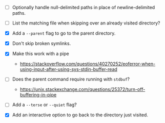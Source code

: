 - [ ] Optionally handle null-delimited paths in place of newline-delimited paths.

- [ ] List the matching file when skipping over an already visited directory?

- [x] Add a `--parent` flag to go to the parent directory.

- [x] Don't skip broken symlinks.

- [x] Make this work with a pipe

  - https://stackoverflow.com/questions/40270252/eoferror-when-using-input-after-using-sys-stdin-buffer-read

- [ ] Does the parent command require running with `stdbuf`?

  - https://unix.stackexchange.com/questions/25372/turn-off-buffering-in-pipe

- [ ] Add a `--terse` or `--quiet` flag?

- [x] Add an interactive option to go back to the directory just visited.
